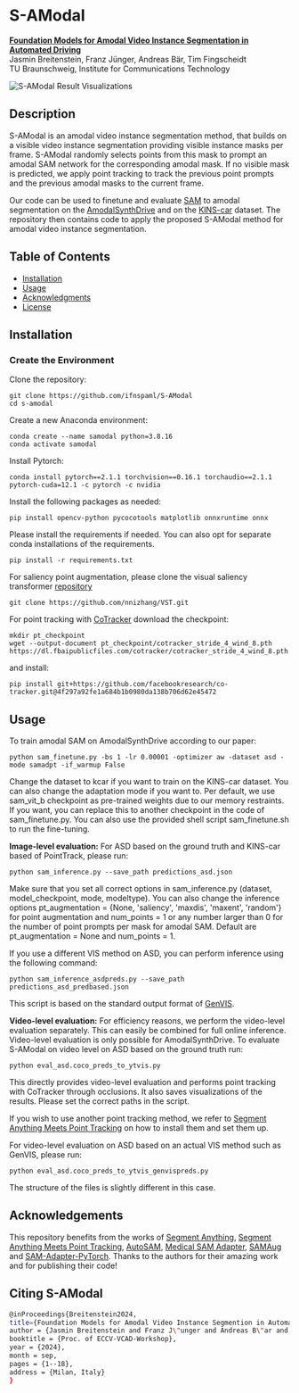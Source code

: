 # S-AModal

[**Foundation Models for Amodal Video Instance
Segmentation in Automated Driving**](https://arxiv.org/abs/2409.14095) \
Jasmin Breitenstein, Franz Jünger, Andreas Bär, Tim Fingscheidt \
TU Braunschweig, Institute for Communications Technology

![S-AModal Result Visualizations](figures/git_visualization.gif)

## Description
S-AModal is an amodal video instance segmentation method, that builds on a visible video instance segmentation 
providing visible instance masks per frame. S-AModal randomly selects points from this mask to prompt an amodal SAM 
network for the corresponding amodal mask. If no visible mask is predicted, we apply point tracking to track the
previous point prompts and the previous amodal masks to the current frame.

Our code can be used to finetune and evaluate [SAM](https://github.com/facebookresearch/segment-anything/tree/main) to amodal segmentation on the 
[AmodalSynthDrive](http://amodalsynthdrive.cs.uni-freiburg.de/) and on 
the [KINS-car](https://github.com/amazon-science/self-supervised-amodal-video-object-segmentation/tree/main) dataset.
The repository then contains code to apply the proposed S-AModal method for amodal video instance segmentation.


## Table of Contents
- [Installation](#installation)
- [Usage](#usage)
- [Acknowledgments](#acknowledgments)
- [License](#license)

## Installation
### Create the Environment
Clone the repository:
```
git clone https://github.com/ifnspaml/S-AModal
cd s-amodal
```
Create a new Anaconda environment:
```
conda create --name samodal python=3.8.16
conda activate samodal
```
Install Pytorch:
```
conda install pytorch==2.1.1 torchvision==0.16.1 torchaudio==2.1.1 pytorch-cuda=12.1 -c pytorch -c nvidia
```

Install the following packages as needed:
```
pip install opencv-python pycocotools matplotlib onnxruntime onnx
```

Please install the requirements if needed. You can also opt for separate conda installations of the requirements.
```
pip install -r requirements.txt
```
For saliency point augmentation, please clone the visual saliency transformer [repository](https://github.com/nnizhang/VST)
```
git clone https://github.com/nnizhang/VST.git
```

For point tracking with  [CoTracker](https://github.com/facebookresearch/co-tracker) download the checkpoint:
```
mkdir pt_checkpoint
wget --output-document pt_checkpoint/cotracker_stride_4_wind_8.pth https://dl.fbaipublicfiles.com/cotracker/cotracker_stride_4_wind_8.pth
```
and install:
```
pip install git+https://github.com/facebookresearch/co-tracker.git@4f297a92fe1a684b1b0980da138b706d62e45472
```
## Usage 

To train amodal SAM on AmodalSynthDrive according to our paper:
```
python sam_finetune.py -bs 1 -lr 0.00001 -optimizer aw -dataset asd -mode samadpt -if_warmup False
```
Change the dataset to kcar if you want to train on the KINS-car dataset. 
You can also change the adaptation mode if you want to.
Per default, we use sam_vit_b checkpoint as pre-trained weights due to our memory restraints. 
If you want, you can replace this to another checkpoint in the code of sam_finetune.py.
You can also use the provided shell script sam_finetune.sh to run the fine-tuning.

**Image-level evaluation:** For ASD based on the ground truth and KINS-car based of PointTrack, please run:
```
python sam_inference.py --save_path predictions_asd.json
```
Make sure that you set all correct options in sam_inference.py (dataset, model_checkpoint, mode, modeltype). 
You can also change the inference options pt_augmentation = {None, 'saliency', 'maxdis', 'maxent', 'random'} for point augmentation and
num_points = 1 or any number larger than 0 for the number of point prompts per mask for amodal SAM. 
Default are pt_augmentation = None and num_points = 1.  

If you use a different VIS method on ASD, you can perform inference using the following command:
```
python sam_inference_asdpreds.py --save_path predictions_asd_predbased.json
```
This script is based on the standard output format of [GenVIS](https://github.com/miranheo/GenVIS).

**Video-level evaluation:** For efficiency reasons, we perform the video-level evaluation separately. 
This can easily be combined for full online inference. Video-level evaluation is only possible for AmodalSynthDrive. 
To evaluate S-AModal on video level on ASD based on the ground truth run:
```
python eval_asd.coco_preds_to_ytvis.py
```
This directly provides video-level evaluation and performs point tracking with CoTracker through occlusions. 
It also saves visualizations of the results. Please set the correct paths in the script.

If you wish to use another point tracking method, we refer to [Segment Anything Meets Point Tracking](https://github.com/SysCV/sam-pt/tree/main) 
on how to install them and set them up.

For video-level evaluation on ASD based on an actual VIS method such as GenVIS, please run:
```
python eval_asd.coco_preds_to_ytvis_genvispreds.py
```
The structure of the files is slightly different in this case.

## Acknowledgements

This repository benefits from the works of [Segment Anything](https://github.com/facebookresearch/segment-anything/tree/main), 
[Segment Anything Meets Point Tracking](https://github.com/SysCV/sam-pt/tree/main), [AutoSAM](https://github.com/talshaharabany/AutoSAM/tree/main), 
[Medical SAM Adapter](https://github.com/MedicineToken/Medical-SAM-Adapter/tree/main), [SAMAug](https://github.com/yhydhx/SAMAug/tree/main) and [SAM-Adapter-PyTorch](https://github.com/tianrun-chen/SAM-Adapter-PyTorch/tree/main).
Thanks to the authors for their amazing work and for publishing their code!

## Citing S-AModal
```bash
@inProceedings{Breitenstein2024,
title={Foundation Models for Amodal Video Instance Segmention in Automated Driving},
author = {Jasmin Breitenstein and Franz J\"unger and Andreas B\"ar and Tim Fingscheidt},
booktitle = {Proc. of ECCV-VCAD-Workshop},
year = {2024},
month = sep,
pages = {1--18},
address = {Milan, Italy}
}
```


